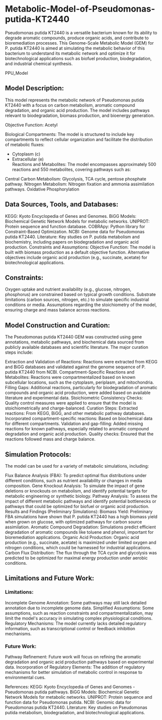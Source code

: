 # Metabolic-Model-of-Pseudomonas-putida-KT2440
Pseudomonas putida KT2440 is a versatile bacterium known for its ability to degrade aromatic compounds, produce organic acids, and contribute to bioremediation processes. This Genome-Scale Metabolic Model (GEM) for P. putida KT2440 is aimed at simulating the metabolic behavior of this bacterium to understand its metabolic network and optimize it for biotechnological applications such as biofuel production, biodegradation, and industrial chemical synthesis.

PPU_Model
## Model Description:
This model represents the metabolic network of Pseudomonas putida KT2440 with a focus on carbon metabolism, aromatic compound degradation, and organic acid production. The model includes pathways relevant to biodegradation, biomass production, and bioenergy generation.

Objective Function: Acetyl

Biological Compartments: The model is structured to include key compartments to reflect cellular organization and facilitate the distribution of metabolic fluxes:

* Cytoplasm (c)
* Extracellular (e)
\
Reactions and Metabolites:
The model encompasses approximately 500 reactions and 550 metabolites, covering pathways such as:

Central Carbon Metabolism: Glycolysis, TCA cycle, pentose phosphate pathway.
Nitrogen Metabolism: Nitrogen fixation and ammonia assimilation pathways.
Oxidative Phosphorylation

## Data Sources, Tools, and Databases:
KEGG: Kyoto Encyclopedia of Genes and Genomes.
BiGG Models: Biochemical Genetic Network Models for metabolic networks.
UNIPROT: Protein sequence and function database.
COBRApy: Python library for Constraint-Based Optimization.
NCBI: Genome data for Pseudomonas putida KT2440.
Literature: Key studies on P. putida metabolism and biochemistry, including papers on biodegradation and organic acid production.
Constraints and Assumptions:
Objective Function: The model is built with biomass production as a default objective function. Alternative objectives include organic acid production (e.g., succinate, acetate) for biotechnological applications.

## Constraints:

Oxygen uptake and nutrient availability (e.g., glucose, nitrogen, phosphorus) are constrained based on typical growth conditions.
Substrate limitations (carbon sources, nitrogen, etc.) to simulate specific industrial conditions or media.
Assumptions regarding the stoichiometry of the model, ensuring charge and mass balance across reactions.

## Model Construction and Curation:
The Pseudomonas putida KT2440 GEM was constructed using gene annotations, metabolic pathways, and biochemical data sourced from publicly available databases and scientific literature. The major curation steps include:

Extraction and Validation of Reactions: Reactions were extracted from KEGG and BiGG databases and validated against the genome sequence of P. putida KT2440 from NCBI.
Compartment-Specific Reactions and Metabolites: Reactions were compartmentalized based on known subcellular locations, such as the cytoplasm, periplasm, and mitochondria.
Filling Gaps: Additional reactions, particularly for biodegradation of aromatic compounds and organic acid production, were added based on available literature and experimental data.
Stoichiometric Consistency Checks: Quality control measures were applied to ensure that the model is stoichiometrically and charge-balanced.
Curation Steps:
Extracted reactions: From KEGG, BiGG, and other metabolic pathway databases.
Incorporated compartment-specific reactions: Based on biochemical data for different compartments.
Validation and gap-filling: Added missing reactions for known pathways, especially related to aromatic compound degradation and organic acid production.
Quality checks: Ensured that the reactions followed mass and charge balance.

## Simulation Protocols:
The model can be used for a variety of metabolic simulations, including:

Flux Balance Analysis (FBA): To predict optimal flux distributions under different conditions, such as nutrient availability or changes in media composition.
Gene Knockout Analysis: To simulate the impact of gene deletions or knockouts on metabolism, and identify potential targets for metabolic engineering or synthetic biology.
Pathway Analysis: To assess the impact of different metabolic pathways and identify potential bottlenecks or pathways that could be optimized for biofuel or organic acid production.
Results and Findings (Preliminary Simulations):
Biomass Yield: Preliminary FBA simulations have shown that P. putida KT2440 has a high biomass yield when grown on glucose, with optimized pathways for carbon source assimilation.
Aromatic Compound Degradation: Simulations predict efficient degradation of aromatic compounds like toluene and phenol, important for bioremediation applications.
Organic Acid Production: Organic acid production (e.g., succinate, acetate) is maximized under limited oxygen and nitrogen conditions, which could be harnessed for industrial applications.
Carbon Flux Distribution: The flux through the TCA cycle and glycolysis was predicted to be optimized for maximal energy production under aerobic conditions.

## Limitations and Future Work:
### Limitations:
Incomplete Genome Annotation: Some pathways may still lack detailed annotation due to incomplete genome data.
Simplified Assumptions: Some assumptions, such as reaction constraints and compartmentalization, may limit the model's accuracy in simulating complex physiological conditions.
Regulatory Mechanisms: The model currently lacks detailed regulatory information, such as transcriptional control or feedback inhibition mechanisms.
### Future Work:
Pathway Refinement: Future work will focus on refining the aromatic degradation and organic acid production pathways based on experimental data.
Incorporation of Regulatory Elements: The addition of regulatory mechanisms for better simulation of metabolic control in response to environmental cues.

References:
KEGG: Kyoto Encyclopedia of Genes and Genomes - Pseudomonas putida pathways.
BiGG Models: Biochemical Genetic Network Models for metabolic networks.
UNIPROT: Protein sequence and function data for Pseudomonas putida.
NCBI: Genomic data for Pseudomonas putida KT2440.
Literature: Key studies on Pseudomonas putida metabolism, biodegradation, and biotechnological applications.
